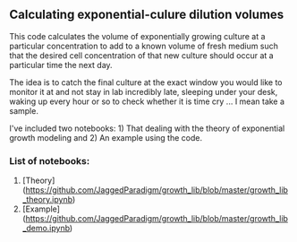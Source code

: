 ## Calculating exponential-culure dilution volumes 
This code calculates the volume of exponentially growing culture at a particular concentration to add to a known volume of fresh medium such that the desired cell concentration of that new culture should occur at a particular time the next day.

The idea is to catch the final culture at the exact window you would like to monitor it at and not stay in lab incredibly late, sleeping under your desk, waking up every hour or so to check whether it is time cry ... I mean take a sample.

I've included two notebooks: 1) That dealing with the theory of exponential growth modeling and 2) An example using the code.

### List of notebooks:
1. [Theory] (https://github.com/JaggedParadigm/growth_lib/blob/master/growth_lib_theory.ipynb)
2. [Example] (https://github.com/JaggedParadigm/growth_lib/blob/master/growth_lib_demo.ipynb)